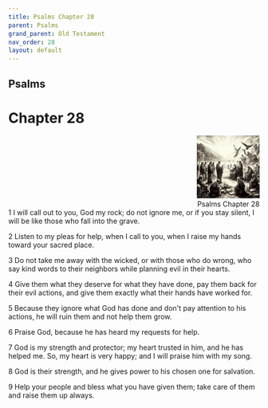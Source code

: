 ```yaml
---
title: Psalms Chapter 28
parent: Psalms
grand_parent: Old Testament
nav_order: 28
layout: default
---
```


## Psalms

# Chapter 28

<div style="clear: both; text-align: right;">
    <img src="/assets/Image/Psalms/500/28.jpg" alt="Psalms Chapter 28" class="chapter-image" style="max-width: 25%; height: auto;"/>
    <figcaption style="font-size: 14px;">Psalms Chapter 28</figcaption>
</div>
1 I will call out to you, God my rock; do not ignore me, or if you stay silent, I will be like those who fall into the grave.

2 Listen to my pleas for help, when I call to you, when I raise my hands toward your sacred place.

3 Do not take me away with the wicked, or with those who do wrong, who say kind words to their neighbors while planning evil in their hearts.

4 Give them what they deserve for what they have done, pay them back for their evil actions, and give them exactly what their hands have worked for.

5 Because they ignore what God has done and don't pay attention to his actions, he will ruin them and not help them grow.

6 Praise God, because he has heard my requests for help.

7 God is my strength and protector; my heart trusted in him, and he has helped me. So, my heart is very happy; and I will praise him with my song.

8 God is their strength, and he gives power to his chosen one for salvation.

9 Help your people and bless what you have given them; take care of them and raise them up always.


